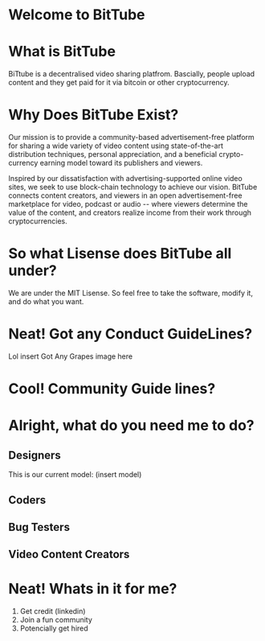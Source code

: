 # Welcome to BitTube 


# What is BitTube 

BiTtube is a decentralised video sharing platfrom. Bascially, people upload content and they get paid for it via bitcoin or other cryptocurrency. 


# Why Does BitTube Exist? 

Our mission is to provide a community-based advertisement-free platform for sharing a wide variety of video content using state-of-the-art distribution techniques, personal appreciation, and a beneficial crypto-currency earning model toward its publishers and viewers.

Inspired by our dissatisfaction with advertising-supported online video sites, we seek to use block-chain technology to achieve our vision. BitTube connects content creators, and viewers in an open advertisement-free marketplace for video, podcast or audio -- where viewers determine the value of the content, and creators realize income from their work through cryptocurrencies. 

# So what Lisense does BitTube all under? 

We are under the MIT Lisense. So feel free to take the software, modify it, and do what you want. 

# Neat! Got any Conduct GuideLines?

   Lol insert Got Any Grapes image here
   
# Cool! Community Guide lines?


# Alright, what do you need me to do?

## Designers 

This is our current model: (insert model) 


## Coders

## Bug Testers

## Video Content Creators

# Neat! Whats in it for me?

1. Get credit (linkedin)
2. Join a fun community 
3. Potencially get hired 




